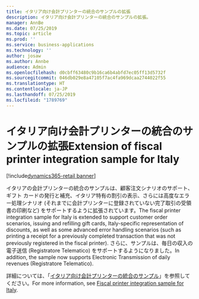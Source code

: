 ```yaml
---
title: イタリア向け会計プリンターの統合のサンプルの拡張
description: イタリア向け会計プリンターの統合のサンプルの拡張。
manager: AnnBe
ms.date: 07/25/2019
ms.topic: article
ms.prod: ''
ms.service: business-applications
ms.technology: ''
author: josaw
ms.author: Annbe
audience: Admin
ms.openlocfilehash: d0cbff63480c9b16ca6b4abfd7ec05ff13d5732f
ms.sourcegitcommit: 046db029e8a47105f7ac4fa969dcaa2744022f55
ms.translationtype: HT
ms.contentlocale: ja-JP
ms.lasthandoff: 07/25/2019
ms.locfileid: "1789769"
---
```

#  <a name="extension-of-fiscal-printer-integration-sample-for-italy"></a><span data-ttu-id="8b508-103">イタリア向け会計プリンターの統合のサンプルの拡張</span><span class="sxs-lookup"><span data-stu-id="8b508-103">Extension of fiscal printer integration sample for Italy</span></span>
[!include[dynamics365-retail banner](../includes/dynamics365-retail.md)]


<span data-ttu-id="8b508-104">イタリアの会計プリンターの統合のサンプルは、顧客注文シナリオのサポート、ギフト カードの発行と補充、イタリア特有の割引の表示、さらには高度なエラー処理シナリオ (それまでに会計プリンターに登録されていない完了取引の受領書の印刷など) をサポートするように拡張されています。</span><span class="sxs-lookup"><span data-stu-id="8b508-104">The fiscal printer integration sample for Italy is extended to support customer order scenarios, issuing and refilling gift cards, Italy-specific representation of discounts, as well as some advanced error handling scenarios (such as printing a receipt for a previously completed transaction that was not previously registered in the fiscal printer).</span></span> <span data-ttu-id="8b508-105">さらに、サンプルは、毎日の収入の電子送信 (Registratore Telematico) をサポートするようになりました。</span><span class="sxs-lookup"><span data-stu-id="8b508-105">In addition, the sample now supports Electronic Transmission of daily revenues (Registratore Telematico).</span></span>

<span data-ttu-id="8b508-106">詳細については、「[イタリア向け会計プリンターの統合のサンプル](https://docs.microsoft.com/en-us/dynamics365/unified-operations/retail/localizations/emea-ita-fpi-sample)」を参照してください。</span><span class="sxs-lookup"><span data-stu-id="8b508-106">For more information, see [Fiscal printer integration sample for Italy](https://docs.microsoft.com/en-us/dynamics365/unified-operations/retail/localizations/emea-ita-fpi-sample).</span></span>

